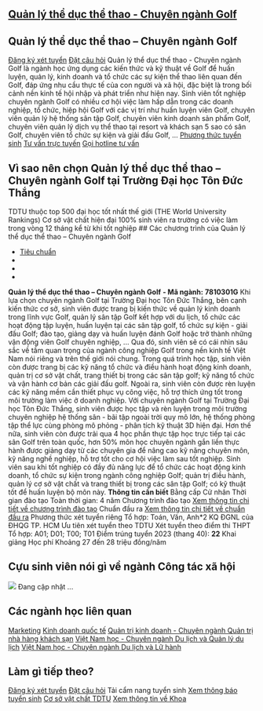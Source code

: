 
## [Quản lý thể dục thể thao - Chuyên ngành Golf](/dai-hoc/nganh-hoc/quan-ly-duc-thao-chuyen-nganh-golf)
## Quản lý thể dục thể thao – Chuyên ngành Golf
[Đăng ký xét tuyển](https://xettuyen.tdtu.edu.vn) 
[Đặt câu hỏi](../../../../) Quản lý thể dục thể thao - Chuyên ngành Golf là ngành học ứng dụng các kiến
thức và kỹ thuật về Golf để huấn luyện, quản lý, kinh doanh và tổ chức các sự
kiện thể thao liên quan đến Golf, đáp ứng nhu cầu thực tế của con người và xã
hội, đặc biệt là trong bối cảnh nền kinh tế hội nhập và phát triển như hiện nay. Sinh viên tốt nghiệp chuyên ngành Golf có nhiều cơ hội việc làm hấp dẫn trong
các doanh nghiệp, tổ chức, hiệp hội Golf với các vị trí như huấn luyện viên
Golf, chuyên viên quản lý hệ thống sân tập Golf, chuyên viên kinh doanh sản phẩm
Golf, chuyên viên quản lý dịch vụ thể thao tại resort và khách sạn 5 sao có sân
Golf, chuyên viên tổ chức sự kiện và giải đấu Golf, …
[Phương thức tuyển sinh](../../../../dai-hoc/tuyen-sinh/phuong-thuc-2024) 
[Tư vấn trực tuyến](https://www.facebook.com/tuyensinhtdtu) 
[Gọi hotline tư vấn](../../../../hoc-tai-tdtu/ho-tro-sinh-vien) 
## Vì sao nên chọn Quản lý thể dục thể thao – Chuyên ngành Golf tại Trường Đại học Tôn Đức Thắng
 TDTU thuộc top 500 đại học tốt nhất thế giới (THE World University Rankings) Cơ sở vật chất hiện đại 100% sinh viên ra trường có việc làm trong vòng 12 tháng kể từ khi tốt nghiệp ## Các chương trình của Quản lý thể dục thể thao – Chuyên ngành Golf
* [Tiêu chuẩn](#tab-hovkr-1)
* 
* 
* 
**Quản lý thể dục thể thao – Chuyên ngành Golf** 
**- Mã ngành:** 
**7810301G** Khi lựa chọn chuyên ngành Golf tại Trường Đại học Tôn Đức Thắng, bên cạnh kiến
thức cơ sở, sinh viên được trang bị kiến thức về quản lý kinh doanh trong lĩnh
vực Golf, quản lý sân tập Golf kết hợp với du lịch, tổ chức các hoạt động tập
luyện, huấn luyện tại các sân tập golf, tổ chức sự kiện - giải đấu Golf; đào
tạo, giảng dạy và huấn luyện đánh Golf hoặc trở thành những vận động viên Golf
chuyên nghiệp, ... Qua đó, sinh viên sẽ có cái nhìn sâu sắc về tầm quan trọng
của ngành công nghiệp Golf trong nền kinh tế Việt Nam nói riêng và trên thế giới
nói chung. Trong quá trình học tập, sinh viên còn được trang bị các kỹ năng tổ
chức và điều hành hoạt động kinh doanh, quản trị cơ sở vật chất, trang thiết bị
trong các sân tập golf; kỹ năng tổ chức và vận hành cơ bản các giải đấu golf.
Ngoài ra, sinh viên còn được rèn luyện các kỹ năng mềm cần thiết phục vụ công
việc, hỗ trợ thích ứng tốt trong môi trường làm việc ở doanh nghiệp. Với chuyên
ngành Golf tại Trường Đại học Tôn Đức Thắng, sinh viên được học tập và rèn luyện
trong môi trường chuyên nghiệp hệ thống sân - bãi tập ngoài trời quy mô lớn, hệ
thống phòng tập thể lực cùng phòng mô phỏng - phân tích kỹ thuật 3D hiện đại.
Hơn thế nữa, sinh viên còn được trải qua 4 học phần thực tập học trực tiếp tại
các sân Golf trên toàn quốc, hơn 50% môn học chuyên ngành gắn liền thực hành
được giảng dạy từ các chuyên gia để nâng cao kỹ năng chuyên môn, kỹ năng nghề
nghiệp, hỗ trợ tốt cho cơ hội việc làm sau tốt nghiệp. Sinh viên sau khi tốt
nghiệp có đầy đủ năng lực để tổ chức các hoạt động kinh doanh, tổ chức sự kiện
trong ngành công nghiệp Golf; quản trị điều hành, quản lý cơ sở vật chất và
trang thiết bị trong các sân tập Golf; có kỹ thuật tốt để huấn luyện bộ môn này.
**Thông tin cần biết** Bằng cấp Cử nhân
 Thời gian đào tạo Toàn thời gian: 4 năm
 Chương trình đào tạo [Xem thông tin chi tiết về chương trình đào
tạo](https://cktt-cdr.tdtu.edu.vn/chuongtrinhdaotao?type=tuyensinh&hedaotao=0)
 Chuẩn đầu ra [Xem thông tin chi tiết về chuẩn đầu
ra](https://cktt-cdr.tdtu.edu.vn/chuandaura?type=tuyensinh&hedaotao=0)
 Phương thức xét tuyển riêng Tổ hợp: Toán, Văn, Anh\*2 KQ ĐGNL của ĐHQG TP. HCM Ưu tiên xét tuyển theo TDTU
 Xét tuyển theo điểm thi THPT Tổ hợp: A01; D01; T00; T01 Điểm trúng tuyển 2023 (thang 40):  **22**
 Khai giảng Học phí Khoảng 27 đến 28 triệu đồng/năm
## Cựu sinh viên nói gì về ngành Công tác xã hội
![](https://admission.tdtu.edu.vn) Đang cập nhật ...
## Các ngành học liên quan
[Marketing](../../../../dai-hoc/nganh-hoc/marketing) 
[Kinh doanh quốc tế](../../../../dai-hoc/nganh-hoc/kinh-doanh-quoc-te) 
[Quản trị kinh doanh - Chuyên ngành Quản trị nhà hàng khách sạn](../../../../dai-hoc/nganh-hoc/quan-tri-kinh-doanh-chuyen-nganh-quan-tri-nha-hang-khach-san) 
[Việt Nam học - Chuyên ngành Du lịch và Quản lý du lịch](../../../../dai-hoc/nganh-hoc/viet-nam-hoc-chuyen-nganh-du-lich-va-quan-ly-du-lich) 
[Việt Nam học - Chuyên ngành Du lịch và Lữ hành](../../../../dai-hoc/nganh-hoc/viet-nam-hoc-chuyen-nganh-du-lich-va-lu-hanh) 
## Làm gì tiếp theo?
[Đăng ký xét tuyển](https://xettuyen.tdtu.edu.vn) 
[Đặt câu hỏi](../../../../) 
Tải cẩm nang tuyển sinh
[Xem thông báo tuyển sinh](../../../../dai-hoc/tuyen-sinh/phuong-thuc-2024) 
[Cơ sở vật chất TDTU](../../../../gioi-thieu/co-so-vat-chat) 
[Xem thông tin về Khoa](https://fss.tdtu.edu.vn/) 
